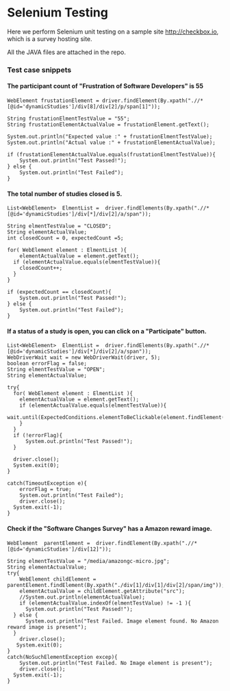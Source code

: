 # Selenium Testing

Here we perform Selenium unit testing on a sample site http://checkbox.io, which is a survey hosting site.

All the JAVA files are attached in the repo.


### Test case snippets

#### The participant count of "Frustration of Software Developers" is 55
```
WebElement frustationElement = driver.findElement(By.xpath(".//*[@id='dynamicStudies']/div[8]/div[2]/p/span[1]"));

String frustationElmentTestValue = "55";
String frustationElementActualValue = frustationElement.getText();

System.out.println("Expected value :" + frustationElmentTestValue);
System.out.println("Actual value :" + frustationElementActualValue);

if (frustationElementActualValue.equals(frustationElmentTestValue)){
    System.out.println("Test Passed!");
} else {
    System.out.println("Test Failed");
}
```

#### The total number of studies closed is 5.
```
List<WebElement>  ElmentList =  driver.findElements(By.xpath(".//*[@id='dynamicStudies']/div[*]/div[2]/a/span"));

String elmentTestValue = "CLOSED";
String elementActualValue;
int closedCount = 0, expectedCount =5;

for( WebElement element : ElmentList ){
	elementActualValue = element.getText();
  if (elementActualValue.equals(elmentTestValue)){
  	closedCount++;
  }
}

if (expectedCount == closedCount){
    System.out.println("Test Passed!");
} else {
    System.out.println("Test Failed");
}     
```

#### If a status of a study is open, you can click on a "Participate" button.
```
List<WebElement>  ElmentList =  driver.findElements(By.xpath(".//*[@id='dynamicStudies']/div[*]/div[2]/a/span"));
WebDriverWait wait = new WebDriverWait(driver, 5);
boolean errorFlag = false;
String elmentTestValue = "OPEN";
String elementActualValue;

try{
  for( WebElement element : ElmentList ){
  	elementActualValue = element.getText();
    if (elementActualValue.equals(elmentTestValue)){
    	wait.until(ExpectedConditions.elementToBeClickable(element.findElement(By.xpath("./../../div[1]/button"))));
    }
  }
  if (!errorFlag){
      System.out.println("Test Passed!");
  }
  
  driver.close();
  System.exit(0);
}

catch(TimeoutException e){
	errorFlag = true;
	System.out.println("Test Failed");
	driver.close();
  System.exit(-1);
}
```

#### Check if the "Software Changes Survey" has a Amazon reward image.
```
WebElement  parentElement =  driver.findElement(By.xpath(".//*[@id='dynamicStudies']/div[12]"));

String elmentTestValue = "/media/amazongc-micro.jpg";
String elementActualValue;
try{
	WebElement childElement = parentElement.findElement(By.xpath("./div[1]/div[1]/div[2]/span/img"));
	elementActualValue = childElement.getAttribute("src");
	//System.out.println(elementActualValue);
	if (elementActualValue.indexOf(elmentTestValue) != -1 ){
      System.out.println("Test Passed!");
  } else {
      System.out.println("Test Failed. Image element found. No Amazon reward image is present");
  }
	driver.close();
   System.exit(0);
}
catch(NoSuchElementException excep){
	System.out.println("Test Failed. No Image element is present");
	driver.close();
  System.exit(-1);
} 
```
